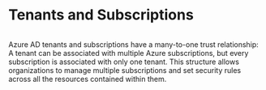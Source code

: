# Tenants and Subscriptions

```![](<../../.gitbook/assets/image (9).png>)
```
Azure AD tenants and subscriptions have a many-to-one trust relationship: A tenant can be associated with multiple Azure subscriptions, but every subscription is associated with only one tenant. This structure allows organizations to manage multiple subscriptions and set security rules across all the resources contained within them.

```![](<../../.gitbook/assets/image (5).png>)
```